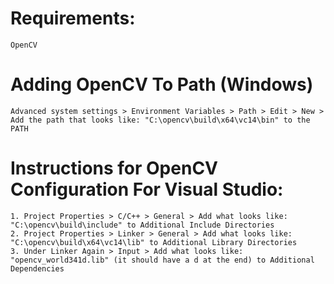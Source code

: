 # Requirements:
    OpenCV

# Adding OpenCV To Path (Windows)
    Advanced system settings > Environment Variables > Path > Edit > New > Add the path that looks like: "C:\opencv\build\x64\vc14\bin" to the PATH

# Instructions for OpenCV Configuration For Visual Studio:
    1. Project Properties > C/C++ > General > Add what looks like: "C:\opencv\build\include" to Additional Include Directories 
    2. Project Properties > Linker > General > Add what looks like: "C:\opencv\build\x64\vc14\lib" to Additional Library Directories
    3. Under Linker Again > Input > Add what looks like: "opencv_world341d.lib" (it should have a d at the end) to Additional Dependencies